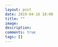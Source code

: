 ```yaml
---
layout: post
date: 2019-04-16 18:00
title: ""
image: 
description: 
comments: true
tags: []
---
```




